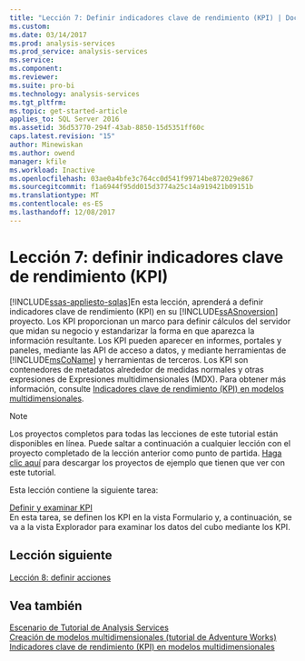 ```yaml
---
title: "Lección 7: Definir indicadores clave de rendimiento (KPI) | Documentos de Microsoft"
ms.custom: 
ms.date: 03/14/2017
ms.prod: analysis-services
ms.prod_service: analysis-services
ms.service: 
ms.component: 
ms.reviewer: 
ms.suite: pro-bi
ms.technology: analysis-services
ms.tgt_pltfrm: 
ms.topic: get-started-article
applies_to: SQL Server 2016
ms.assetid: 36d53770-294f-43ab-8850-15d5351ff60c
caps.latest.revision: "15"
author: Minewiskan
ms.author: owend
manager: kfile
ms.workload: Inactive
ms.openlocfilehash: 03ae0a4bfe3c764cc0d541f99714be872029e867
ms.sourcegitcommit: f1a6944f95dd015d3774a25c14a919421b09151b
ms.translationtype: MT
ms.contentlocale: es-ES
ms.lasthandoff: 12/08/2017
---
```

# <a name="lesson-7-defining-key-performance-indicators-kpis"></a>Lección 7: definir indicadores clave de rendimiento (KPI)
[!INCLUDE[ssas-appliesto-sqlas](../includes/ssas-appliesto-sqlas.md)]En esta lección, aprenderá a definir indicadores clave de rendimiento (KPI) en su [!INCLUDE[ssASnoversion](../includes/ssasnoversion-md.md)] proyecto. Los KPI proporcionan un marco para definir cálculos del servidor que midan su negocio y estandarizar la forma en que aparezca la información resultante. Los KPI pueden aparecer en informes, portales y paneles, mediante las API de acceso a datos, y mediante herramientas de [!INCLUDE[msCoName](../includes/msconame-md.md)] y herramientas de terceros. Los KPI son contenedores de metadatos alrededor de medidas normales y otras expresiones de Expresiones multidimensionales (MDX). Para obtener más información, consulte [Indicadores clave de rendimiento &#40;KPI&#41; en modelos multidimensionales](../analysis-services/multidimensional-models/key-performance-indicators-kpis-in-multidimensional-models.md).  
  
> [!NOTE]  
> Los proyectos completos para todas las lecciones de este tutorial están disponibles en línea. Puede saltar a continuación a cualquier lección con el proyecto completado de la lección anterior como punto de partida. [Haga clic aquí](http://go.microsoft.com/fwlink/?LinkID=221866) para descargar los proyectos de ejemplo que tienen que ver con este tutorial.  
  
Esta lección contiene la siguiente tarea:  
  
[Definir y examinar KPI](../analysis-services/lesson-7-1-defining-and-browsing-kpis.md)  
En esta tarea, se definen los KPI en la vista Formulario y, a continuación, se va a la vista Explorador para examinar los datos del cubo mediante los KPI.  
  
## <a name="next-lesson"></a>Lección siguiente  
[Lección 8: definir acciones](../analysis-services/lesson-8-defining-actions.md)  
  
## <a name="see-also"></a>Vea también  
[Escenario de Tutorial de Analysis Services](../analysis-services/analysis-services-tutorial-scenario.md)  
[Creación de modelos multidimensionales &#40;tutorial de Adventure Works&#41;](../analysis-services/multidimensional-modeling-adventure-works-tutorial.md)  
[Indicadores clave de rendimiento &#40;KPI&#41; en modelos multidimensionales](../analysis-services/multidimensional-models/key-performance-indicators-kpis-in-multidimensional-models.md)  
  
  
  
